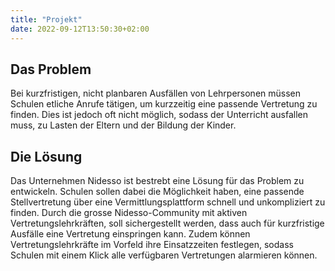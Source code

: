 ```yaml
---
title: "Projekt"
date: 2022-09-12T13:50:30+02:00
---
```


   
## Das Problem
   
Bei kurzfristigen, nicht planbaren Ausfällen von Lehrpersonen müssen Schulen etliche Anrufe tätigen, um kurzzeitig eine passende Vertretung zu finden. Dies ist jedoch oft nicht möglich, sodass der Unterricht ausfallen muss, zu Lasten der Eltern und der Bildung der Kinder.   

## Die Lösung
   
Das Unternehmen Nidesso ist bestrebt eine Lösung für das Problem zu entwickeln. Schulen sollen dabei die Möglichkeit haben, eine passende Stellvertretung über eine Vermittlungsplattform schnell und unkompliziert zu finden. Durch die grosse Nidesso-Community mit aktiven Vertretungslehrkräften, soll sichergestellt werden, dass auch für kurzfristige Ausfälle eine Vertretung einspringen kann. Zudem können Vertretungslehrkräfte im Vorfeld ihre Einsatzzeiten festlegen, sodass Schulen mit einem Klick alle verfügbaren Vertretungen alarmieren können.



